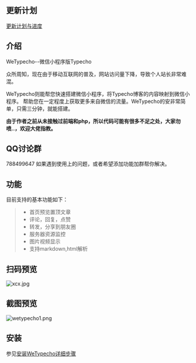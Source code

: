 ## 更新计划 ##
[更新计划与进度][4]

## 介绍 ##
WeTypecho--微信小程序版Typecho  

众所周知，现在由于移动互联网的普及，网站访问量下降，导致个人站长非常难混。

WeTypecho则能帮您快速搭建微信小程序，将Typecho博客的内容映射到微信小程序。
帮助您在一定程度上获取更多来自微信的流量。WeTypecho的安非常简单，只需三分钟，就能搭建。

**由于作者之前从未接触过前端和php，所以代码可能有很多不足之处，大家勿喷..，欢迎大佬指教。**

## QQ讨论群 ##
788499647
如果遇到使用上的问题，或者希望添加功能加群帮你解决。

## 功能 ##
目前支持的基本功能如下：
> * 首页预览置顶文章
> * 评论，回复，点赞
> * 转发，分享到朋友圈
> * 服务器资源监控  
> * 图片视频显示
> * 支持markdown,html解析

## 扫码预览 ##
![xcx.jpg][1]
## 截图预览 ##
![wetypecho1.png][2]
## 安装 ##
参见[安装WeTypecho详细步骤][3]


  [1]: http://res.2012.pro/2018/08/11/1533954773.jpg
  [2]: http://res.2012.pro/2018/08/11/1533956426.png
  [3]: https://2012.pro/index.php/20180811/cid=77.html
  [4]: https://2012.pro/index.php/20180818/cid=124.html
